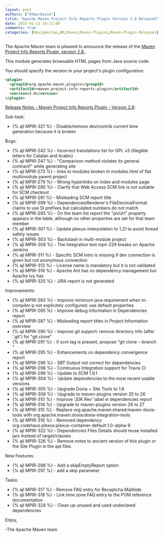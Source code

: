 ```yaml
---
layout: post
authors: ["khmarbaise"]
title: "Apache Maven Project Info Reports Plugin Version 2.8 Released"
date: 2015-01-11 14:11:00
comments: true
categories: [Neuigkeiten,BM,Maven,Maven-Plugins,Maven-Plugin-Releases]
---
```

The Apache Maven team is pleased to announce the release of the 
[Maven Project Info Reports Plugin, version 2.8.](http://maven.apache.org/plugins/maven-project-info-reports-plugin/).

This module generates browsable HTML pages from Java source code.


You should specify the version in your project's plugin configuration:

``` xml
<plugin>
  <groupId>org.apache.maven.plugins</groupId>
  <artifactId>>maven-project-info-reports-plugin</artifactId>
  <version>2.8</version>
</plugin>
```
<!-- more -->

[Release Notes - Maven Project Info Reports Plugin - Version 2.8](https://issues.apache.org/jira/secure/ReleaseNote.jspa?projectId=12317821&version=12331184):

Sub-task:

 * {% ajl MPIR-321 %} - Disable/remove dev/contrib current time generation because it is broken


Bugs:

 * {% ajl MPIR-242 %} - Incorrect translations list for GPL v3 (illegible letters for Catalan and Arabic)
 * {% ajl MPIR-247 %} - "Comparison method violates its general contract!" while generating site
 * {% ajl MPIR-273 %} - links to modules broken in modules.html of flat multimodule parent project
 * {% ajl MPIR-279 %} - Wrong hyperlinks on index and modules page
 * {% ajl MPIR-280 %} - Clarify that Web Access SCM link is not suitable for SCM checkout
 * {% ajl MPIR-281 %} - Misleading SCM report title
 * {% ajl MPIR-289 %} - DependenciesRenderer's FileDecimalFormat claims to use SI prefixes but calculated numbers do not match
 * {% ajl MPIR-293 %} - On the team list report the "picUrl" property appears in the table, although no other properties are set for that team member
 * {% ajl MPIR-301 %} - Update plexus-interpolation to 1.21 to avoid thread safety issues
 * {% ajl MPIR-303 %} - Backslash in multi-module project
 * {% ajl MPIR-309 %} - The Integration test mpir-229 breaks on Apache Jenkins
 * {% ajl MPIR-311 %} - Specific SCM intro is missing if dev connection is given but not anonymous connection
 * {% ajl MPIR-313 %} - License name is mandatory but it is not validated
 * {% ajl MPIR-319 %} - Apache Ant has no dependency management but Apache Ivy has
 * {% ajl MPIR-325 %} - JIRA report is not generated



Improvements:

 * {% ajl MPIR-263 %} - improve minimum java requirement when m-compiler-p not explicitely configured: use default properties
 * {% ajl MPIR-265 %} - Improve debug information in Dependencies report
 * {% ajl MPIR-287 %} - Misleading report titles in Project Information overview
 * {% ajl MPIR-290 %} - improve git support: remove directory info (after '.git') for "git clone"
 * {% ajl MPIR-291 %} - if scm tag is present, propose "git clone --branch <tag>"
 * {% ajl MPIR-295 %} - Enhancements on dependency convergence report
 * {% ajl MPIR-296 %} - SBT Output not correct for dependencies
 * {% ajl MPIR-298 %} - Continuous Integration support for Travis CI
 * {% ajl MPIR-299 %} - Update to SCM 1.9.1
 * {% ajl MPIR-304 %} - Update dependencies to the most recent usable versions
 * {% ajl MPIR-305 %} - Upgrade Doxia + Site Tools to 1.6
 * {% ajl MPIR-306 %} - Upgrade to maven-plugins version 25 to 26
 * {% ajl MPIR-310 %} - Improve 'JDK Rev' label in dependencies report
 * {% ajl MPIR-314 %} - Upgrade to maven-plugins version 26 to 27
 * {% ajl MPIR-315 %} - Replace org.apache.maven.shared:maven-doxia-tools with org.apache.maven.doxia:doxia-integration-tools
 * {% ajl MPIR-316 %} - Removed dependency org.codehaus.plexus:plexus-container-default:1.0-alpha-9
 * {% ajl MPIR-322 %} - Dependencies Files Details should reuse installed jars instead of target/classes
 * {% ajl MPIR-326 %} - Remove notes to ancient version of this plugin or the Site Plugin in the apt files

New Features:

 * {% ajl MPIR-288 %} - Add a skipEmptyReport option
 * {% ajl MPIR-297 %} - add a skip parameter


Tasks:

 * {% ajl MPIR-317 %} - Remove FAQ entry for Recaptcha Mailhide
 * {% ajl MPIR-318 %} - Link time zone FAQ entry to the POM reference documentation
 * {% ajl MPIR-324 %} - Clean up unused and used undeclared dependencies


Enjoy,

-The Apache Maven team 
